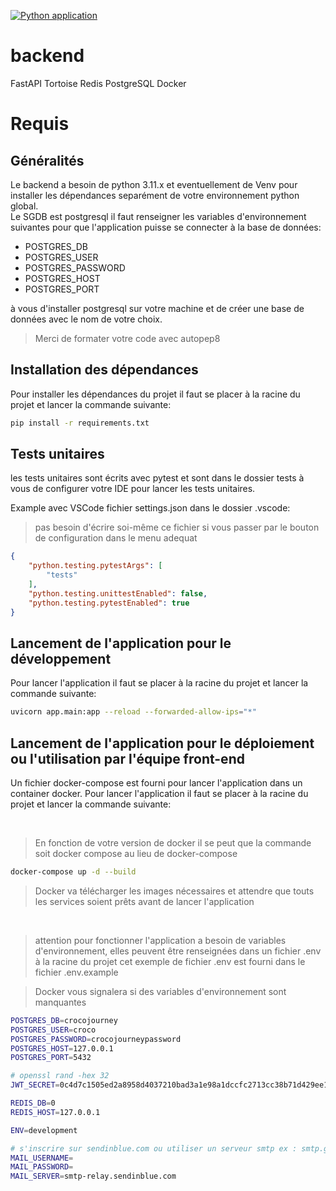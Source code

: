 [![Python application](https://github.com/CrocoJourney/backend/actions/workflows/python-app.yml/badge.svg?branch=main)](https://github.com/CrocoJourney/backend/actions/workflows/python-app.yml)
# backend
FastAPI
Tortoise
Redis
PostgreSQL
Docker

# Requis
## Généralités
Le backend a besoin de python 3.11.x et eventuellement de Venv pour installer les dépendances separément de votre environnement python global.
<br>
Le SGDB est postgresql il faut renseigner les variables d'environnement suivantes pour que l'application puisse se connecter à la base de données:
- POSTGRES_DB
- POSTGRES_USER
- POSTGRES_PASSWORD
- POSTGRES_HOST
- POSTGRES_PORT

à vous d'installer postgresql sur votre machine et de créer une base de données avec le nom de votre choix.

> Merci de formater votre code avec autopep8
## Installation des dépendances
Pour installer les dépendances du projet il faut se placer à la racine du projet et lancer la commande suivante:
```bash
pip install -r requirements.txt
```
## Tests unitaires
les tests unitaires sont écrits avec pytest et sont dans le dossier tests à vous de configurer votre IDE pour lancer les tests unitaires.

Example avec VSCode fichier settings.json dans le dossier .vscode:
> pas besoin d'écrire soi-même  ce fichier si vous passer par le bouton de configuration dans le menu adequat
```json
{
    "python.testing.pytestArgs": [
        "tests"
    ],
    "python.testing.unittestEnabled": false,
    "python.testing.pytestEnabled": true
}
```

## Lancement de l'application pour le développement
Pour lancer l'application il faut se placer à la racine du projet et lancer la commande suivante:
```bash
uvicorn app.main:app --reload --forwarded-allow-ips="*"
```
## Lancement de l'application pour le déploiement ou l'utilisation par l'équipe front-end
Un fichier docker-compose est fourni pour lancer l'application dans un container docker.
Pour lancer l'application il faut se placer à la racine du projet et lancer la commande suivante:

<br>

> En fonction de votre version de docker il se peut que la commande soit docker compose au lieu de docker-compose

```bash
docker-compose up -d --build
```
> Docker va télécharger les images nécessaires et attendre que touts les services soient prêts avant de lancer l'application

<br>

> attention pour fonctionner l'application a besoin de variables d'environnement, elles peuvent être renseignées dans un fichier .env à la racine du projet cet exemple de fichier .env est fourni dans le fichier .env.example

> Docker vous signalera si des variables d'environnement sont manquantes

```bash
POSTGRES_DB=crocojourney
POSTGRES_USER=croco
POSTGRES_PASSWORD=crocojourneypassword
POSTGRES_HOST=127.0.0.1
POSTGRES_PORT=5432

# openssl rand -hex 32
JWT_SECRET=0c4d7c1505ed2a8958d4037210bad3a1e98a1dccfc2713cc38b71d429ee1d998

REDIS_DB=0
REDIS_HOST=127.0.0.1

ENV=development

# s'inscrire sur sendinblue.com ou utiliser un serveur smtp ex : smtp.gmail.com
MAIL_USERNAME=
MAIL_PASSWORD=
MAIL_SERVER=smtp-relay.sendinblue.com
```
